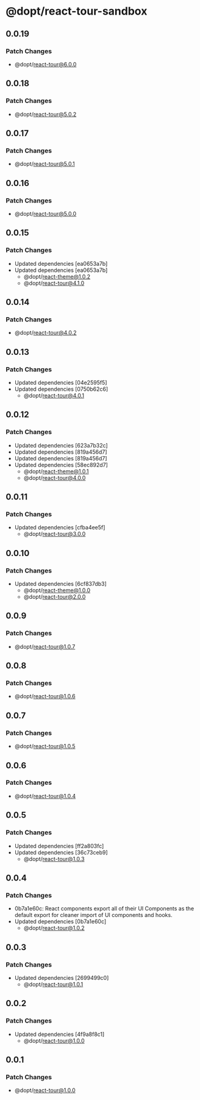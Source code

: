 # @dopt/react-tour-sandbox

## 0.0.19

### Patch Changes

- @dopt/react-tour@6.0.0

## 0.0.18

### Patch Changes

- @dopt/react-tour@5.0.2

## 0.0.17

### Patch Changes

- @dopt/react-tour@5.0.1

## 0.0.16

### Patch Changes

- @dopt/react-tour@5.0.0

## 0.0.15

### Patch Changes

- Updated dependencies [ea0653a7b]
- Updated dependencies [ea0653a7b]
  - @dopt/react-theme@1.0.2
  - @dopt/react-tour@4.1.0

## 0.0.14

### Patch Changes

- @dopt/react-tour@4.0.2

## 0.0.13

### Patch Changes

- Updated dependencies [04e2595f5]
- Updated dependencies [0750b62c6]
  - @dopt/react-tour@4.0.1

## 0.0.12

### Patch Changes

- Updated dependencies [623a7b32c]
- Updated dependencies [819a456d7]
- Updated dependencies [819a456d7]
- Updated dependencies [58ec892d7]
  - @dopt/react-theme@1.0.1
  - @dopt/react-tour@4.0.0

## 0.0.11

### Patch Changes

- Updated dependencies [cfba4ee5f]
  - @dopt/react-tour@3.0.0

## 0.0.10

### Patch Changes

- Updated dependencies [6cf837db3]
  - @dopt/react-theme@1.0.0
  - @dopt/react-tour@2.0.0

## 0.0.9

### Patch Changes

- @dopt/react-tour@1.0.7

## 0.0.8

### Patch Changes

- @dopt/react-tour@1.0.6

## 0.0.7

### Patch Changes

- @dopt/react-tour@1.0.5

## 0.0.6

### Patch Changes

- @dopt/react-tour@1.0.4

## 0.0.5

### Patch Changes

- Updated dependencies [ff2a803fc]
- Updated dependencies [36c73ceb9]
  - @dopt/react-tour@1.0.3

## 0.0.4

### Patch Changes

- 0b7a1e60c: React components export all of their UI Components as the default export for cleaner import of UI components and hooks.
- Updated dependencies [0b7a1e60c]
  - @dopt/react-tour@1.0.2

## 0.0.3

### Patch Changes

- Updated dependencies [2699499c0]
  - @dopt/react-tour@1.0.1

## 0.0.2

### Patch Changes

- Updated dependencies [4f9a8f8c1]
  - @dopt/react-tour@1.0.0

## 0.0.1

### Patch Changes

- @dopt/react-tour@1.0.0
